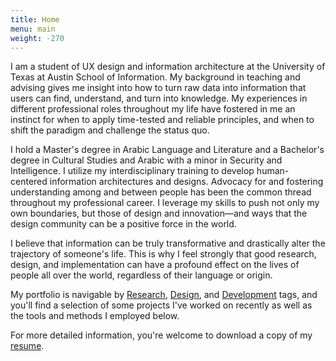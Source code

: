 ```yaml
---
title: Home
menu: main
weight: -270
---
```

I am a student of UX design and information architecture at the University of Texas at Austin School of Information. My background in teaching and advising gives me insight into how to turn raw data into information that users can find, understand, and turn into knowledge. My experiences in different professional roles throughout my life have fostered in me an instinct for when to apply time-tested and reliable principles, and when to shift the paradigm and challenge the status quo.

I hold a Master's degree in Arabic Language and Literature and a Bachelor's degree in Cultural Studies and Arabic with a minor in Security and Intelligence. I utilize my interdisciplinary training to develop human-centered information architectures and designs. Advocacy for and fostering understanding among and between people has been the common thread throughout my professional career. I leverage my skills to push not only my own boundaries, but those of design and innovation—and ways that the design community can be a positive force in the world.

I believe that information can be truly transformative and drastically alter the trajectory of someone's life. This is why I feel strongly that good research, design, and implementation can have a profound effect on the lives of people all over the world, regardless of their language or origin.

My portfolio is navigable by [Research](/categories/research/), [Design](/categories/design/), and [Development](/categories/development/) tags, and you'll find a selection of some projects I've worked on recently as well as the tools and methods I employed below.

For more detailed information, you're welcome to download a copy of my [resume](/img/Brent-Biglin-Resume.pdf).
